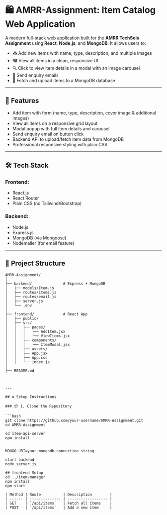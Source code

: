 # 🛍️ AMRR-Assignment: Item Catalog Web Application

A modern full-stack web application built for the **AMRR TechSols Assignment** using **React**, **Node.js**, and **MongoDB**. It allows users to:

- 📥 Add new items with name, type, description, and multiple images
- 🖼️ View all items in a clean, responsive UI
- 🔍 Click to view item details in a modal with an image carousel
- 📧 Send enquiry emails
- 💾 Fetch and upload items to a MongoDB database

---

## 🚀 Features

- Add item with form (name, type, description, cover image & additional images)
- View all items on a responsive grid layout
- Modal popup with full item details and carousel
- Send enquiry email on button click
- Backend API to upload/fetch item data from MongoDB
- Professional responsive styling with plain CSS

---

## 🛠️ Tech Stack

### Frontend:
- React.js
- React Router
- Plain CSS (no Tailwind/Bootstrap)

### Backend:
- Node.js
- Express.js
- MongoDB (via Mongoose)
- Nodemailer (for email feature)

---

## 📁 Project Structure

```text
AMRR-Assignment/
│
├── backend/              # Express + MongoDB
│   ├── models/Item.js
│   ├── routes/items.js
│   ├── routes/email.js
│   ├── server.js
│   └── .env
│
├── frontend/             # React App
│   ├── public/
│   ├── src/
│   │   ├── pages/
│   │   │   ├── AddItem.jsx
│   │   │   └── ViewItems.jsx
│   │   ├── components/
│   │   │   └── ItemModal.jsx
│   │   ├── assets/
│   │   ├── App.jsx
│   │   ├── App.css
│   │   └── index.js
│
├── README.md



---

## ⚙️ Setup Instructions

### 📦 1. Clone the Repository

```bash
git clone https://github.com/your-username/AMRR-Assignment.git
cd AMRR-Assignment

cd item-api-server
npm install


MONGO_URI=your_mongodb_connection_string

start backend
node server.js

## frontend Setup
cd ../item-manager
npm install
npm start

| Method | Route          | Description        |
| ------ | -------------- | ------------------ |
| GET    | `/api/items`   | Fetch all items    |
| POST   | `/api/items`   | Add a new item     |



